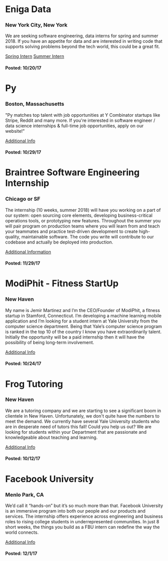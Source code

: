 <!-- Internships Format
# <Company Name>

### <Location>

<Description>

[<Link Title>](<link>)

#### Posted: <date_posted>
-->


# Eniga Data

### New York City, New York
We are seeking software engineering, data interns for spring and summer
2018.
If you have an appetite for data and are interested in writing code that
supports solving problems beyond the tech world, this could be a great fit.

[Spring Intern](https://www.enigma.com/careers/software-engineer-intern)
[Summer Intern]([https://www.enigma.com/careers/software-engineer-intern-data-summer-201)

#### Posted: 10/20/17




# Py

### Boston, Massachusetts
"Py matches top talent with job opportunities at Y Combinator startups like
Stripe, Reddit and many more. If you're interested in software engineer /
data science internships & full-time job opportunities, apply on our
website!"

[Additional Info](https://www.getpy.com/yale)


#### Posted: 10/29/17




# Braintree Software Engineering Internship

### Chicago or SF
The internship (10 weeks, summer 2018) will have you working on a part of our system: open sourcing core elements, developing business-critical operations tools, or prototyping new features. Throughout the summer you will pair program on production teams where you will learn from and teach your teammates and practice test-driven development to create high-quality, maintainable software. The code you write will contribute to our codebase and actually be deployed into production.

[Additional Information](https://boards.greenhouse.io/braintree/jobs/843160?gh_jid=843160#.WiHL17Q-f6Y)

#### Posted: 11/29/17


# ModiPhit - Fitness StartUp

### New Haven
My name is Jemir Martinez and I’m the CEO/Founder of ModiPhit, a fitness startup in Stamford, Connecticut. I’m developing a machine learning mobile application and I’m looking for a
student intern at Yale University from the computer science department. Being that Yale’s computer science program is ranked in the top 10 of the country I know you have extraordinarily talent.
Initially the opportunity will be a paid internship then it will have the
possibility of being long-term involvement.

[Additional Info](http://mailman.cs.yale.edu/mailman/private/cs-majors-jobs/attachments/20171024/35f11e11/attachment.jpeg)


#### Posted: 10/24/17





# Frog Tutoring

### New Haven
We are a tutoring company and we are starting to see a significant boom in
clientele in New Haven. Unfortunately, we don't quite have the numbers to
meet the demand. We currently have several Yale University students who are in desperate
need of tutors this fall! Could you help us out? We are looking for
students within your Department that are passionate and knowledgeable about
teaching and learning.

[Additional Info](www.frogtutoring.com/become-a-tutor)


#### Posted: 10/12/17








# Facebook University

### Menlo Park, CA
We’d call it “hands-on” but it’s so much more than that. Facebook University is an immersive program into both our people and our products and services. The internship offers experience across engineering and business roles to rising college students in underrepresented communities. In just 8 short weeks, the things you build as a FBU intern can redefine the way the world connects.

[Additional Info](https://www.facebook.com/careers/university/fbu)


#### Posted: 12/1/17

